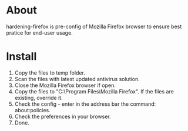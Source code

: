 # About

hardening-firefox is pre-config of Mozilla Firefox browser to ensure best pratice for end-user usage.

# Install

1. Copy the files to temp folder.
2. Scan the files with latest updated antivirus solution.
3. Close the Mozilla Firefox browser if open.
4. Copy the files to "C:\Program Files\Mozilla Firefox". If the files are existing, override it.
5. Check the config - enter in the address bar the command: about:policies.
6. Check the preferences in your browser.
7. Done.


